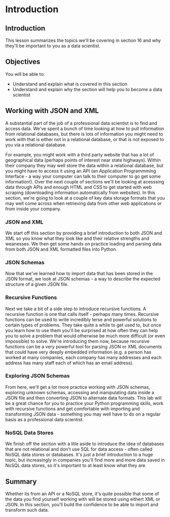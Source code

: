 
# Introduction

## Introduction
This lesson summarizes the topics we'll be covering in section 16 and why they'll be important to you as a data scientist.

## Objectives
You will be able to:
* Understand and explain what is covered in this section
* Understand and explain why the section will help you to become a data scientist

## Working with JSON and XML

A substantial part of the job of a professional data scientist is to find and access data. We've spent a bunch of time looking at how to pull information from relational databases, but there is lots of information you might need to work with that is either not in a relational database, or that is not exposed to you via a relational database. 

For example, you might work with a third party website that has a lot of geographical data (perhaps points of interest near state highways). Within their company they may well store the data within a relational database, but you might have to access it using an API (an Application Programmming Interface - a way your computer can talk to their computer to go get some information!). Over the next couple of sections we'll be looking at acesssing data through APIs and enough HTML and CSS to get started with web scraping (downloading information automatically from websites). In this section, we're going to look at a couple of key data storage formats that you may well come across when retrieving data from other web applications or from inside your company.

### JSON and XML

We start off this section by providing a brief introduction to both JSON and XML so you know what they look like and their relative strengths and weanesses. We then get some hands on practice loading and parsing data from both JSON and XML formatted files into Python.

### JSON Schemas

Now that we've learned how to import data that has been stored in the JSON format, we look at JSON schemas - a way to describe the expected structure of a given JSON file.

### Recursive Functions

Next we take a bit of a side step to introduce recursive functions. A recursive function is one that calls itself - perhaps many times. Recursive functions can be used to write incredibly terse and powerful solutions to certain types of problems. They take quite a while to get used to, but once you learn how to use them you'll be surprised at how often they can help you to solve a problem that would otherwise be much more difficult (or even impossible) to solve. We're introducing them now, because recursive functions can be a very powerful tool for parsing JSON or XML documents that could have very deeply embedded information (e.g. a person has worked at many companies, each company has many addresses and each address has many staff each of which has an email address).

### Exploring JSON Schemas

From here, we'll get a lot more practice working with JSON schemas, exploring unknown schemas, accessing and manipulating data inside a JSON file and then converting JSON to alternate data formats. This lab will be a great chance for you to practice your Python programming skills, work with recursive functions and get comfortable with importing and transforming JSON data - something you may well have to do on a regular basis as a professional data scientist.

### NoSQL Data Stores

We finish off the section with a litle aside to introduce the idea of databases that are not relational and don't use SQL for data access - often called NoSQL data stores or databases. It's just a brief introduction to a huge topic, but increasingly in companies you'll find more and more data saved in NoSQL data stores, so it's important to at least know what they are.


## Summary

Whether its from an API or a NoSQL store, it's quite possible that some of the data you find yourself working with will be stored using eithert XML or JSON. In this section, you'll build the confidence to be able to import and transform such data.



